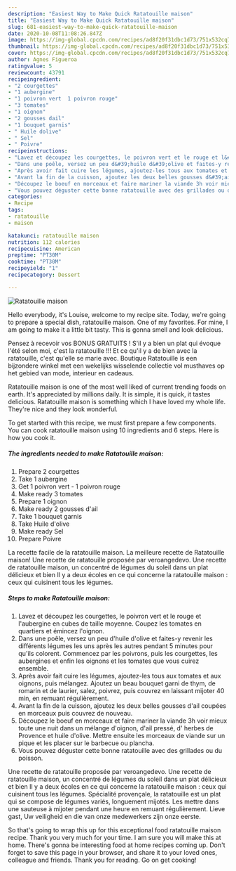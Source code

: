 ```yaml
---
description: "Easiest Way to Make Quick Ratatouille maison"
title: "Easiest Way to Make Quick Ratatouille maison"
slug: 681-easiest-way-to-make-quick-ratatouille-maison
date: 2020-10-08T11:08:26.847Z
image: https://img-global.cpcdn.com/recipes/ad8f20f31dbc1d73/751x532cq70/ratatouille-maison-photo-principale-de-la-recette.jpg
thumbnail: https://img-global.cpcdn.com/recipes/ad8f20f31dbc1d73/751x532cq70/ratatouille-maison-photo-principale-de-la-recette.jpg
cover: https://img-global.cpcdn.com/recipes/ad8f20f31dbc1d73/751x532cq70/ratatouille-maison-photo-principale-de-la-recette.jpg
author: Agnes Figueroa
ratingvalue: 5
reviewcount: 43791
recipeingredient:
- "2 courgettes"
- "1 aubergine"
- "1 poivron vert  1 poivron rouge"
- "3 tomates"
- "1 oignon"
- "2 gousses dail"
- "1 bouquet garnis"
- " Huile dolive"
- " Sel"
- " Poivre"
recipeinstructions:
- "Lavez et découpez les courgettes, le poivron vert et le rouge et l&#39;aubergine en cubes de taille moyenne. Coupez les tomates en quartiers et émincez l&#39;oignon."
- "Dans une poêle, versez un peu d&#39;huile d&#39;olive et faites-y revenir les différents légumes les uns après les autres pendant 5 minutes pour qu&#39;ils colorent. Commencez par les poivrons, puis les courgettes, les aubergines et enfin les oignons et les tomates que vous cuirez ensemble."
- "Après avoir fait cuire les légumes, ajoutez-les tous aux tomates et aux oignons, puis mélangez. Ajoutez un beau bouquet garni de thym, de romarin et de laurier, salez, poivrez, puis couvrez en laissant mijoter 40 min, en remuant régulièrement."
- "Avant la fin de la cuisson, ajoutez les deux belles gousses d&#39;ail coupées en morceaux puis couvrez de nouveau."
- "Découpez le boeuf en morceaux et faire mariner la viande 3h voir mieux toute une nuit dans un mélange d&#39;oignon, d&#39;ail pressé, d&#39; herbes de Provence et huile d&#39;olive. Mettre ensuite les morceaux de viande sur un pique et les placer sur le barbecue ou plancha."
- "Vous pouvez déguster cette bonne ratatouille avec des grillades ou du poisson."
categories:
- Recipe
tags:
- ratatouille
- maison

katakunci: ratatouille maison 
nutrition: 112 calories
recipecuisine: American
preptime: "PT30M"
cooktime: "PT30M"
recipeyield: "1"
recipecategory: Dessert

---
```



![Ratatouille maison](https://img-global.cpcdn.com/recipes/ad8f20f31dbc1d73/751x532cq70/ratatouille-maison-photo-principale-de-la-recette.jpg)

Hello everybody, it's Louise, welcome to my recipe site. Today, we're going to prepare a special dish, ratatouille maison. One of my favorites. For mine, I am going to make it a little bit tasty. This is gonna smell and look delicious.

Pensez à recevoir vos BONUS GRATUITS ! S&#39;il y a bien un plat qui évoque l&#39;été selon moi, c&#39;est la ratatouille !!! Et ce qu&#39;il y a de bien avec la ratatouille, c&#39;est qu&#39;elle se marie avec. Boutique Ratatouille is een bijzondere winkel met een wekelijks wisselende collectie vol musthaves op het gebied van mode, interieur en cadeaus.

Ratatouille maison is one of the most well liked of current trending foods on earth. It's appreciated by millions daily. It is simple, it is quick, it tastes delicious. Ratatouille maison is something which I have loved my whole life. They're nice and they look wonderful.


To get started with this recipe, we must first prepare a few components. You can cook ratatouille maison using 10 ingredients and 6 steps. Here is how you cook it.

<!--inarticleads1-->

##### The ingredients needed to make Ratatouille maison:

1. Prepare 2 courgettes
1. Take 1 aubergine
1. Get 1 poivron vert - 1 poivron rouge
1. Make ready 3 tomates
1. Prepare 1 oignon
1. Make ready 2 gousses d&#39;ail
1. Take 1 bouquet garnis
1. Take  Huile d&#39;olive
1. Make ready  Sel
1. Prepare  Poivre


La recette facile de la ratatouille maison. La meilleure recette de Ratatouille maison! Une recette de ratatouille proposée par veroangedevo. Une recette de ratatouille maison, un concentré de légumes du soleil dans un plat délicieux et bien Il y a deux écoles en ce qui concerne la ratatouille maison : ceux qui cuisinent tous les légumes. 

<!--inarticleads2-->

##### Steps to make Ratatouille maison:

1. Lavez et découpez les courgettes, le poivron vert et le rouge et l&#39;aubergine en cubes de taille moyenne. Coupez les tomates en quartiers et émincez l&#39;oignon.
1. Dans une poêle, versez un peu d&#39;huile d&#39;olive et faites-y revenir les différents légumes les uns après les autres pendant 5 minutes pour qu&#39;ils colorent. Commencez par les poivrons, puis les courgettes, les aubergines et enfin les oignons et les tomates que vous cuirez ensemble.
1. Après avoir fait cuire les légumes, ajoutez-les tous aux tomates et aux oignons, puis mélangez. Ajoutez un beau bouquet garni de thym, de romarin et de laurier, salez, poivrez, puis couvrez en laissant mijoter 40 min, en remuant régulièrement.
1. Avant la fin de la cuisson, ajoutez les deux belles gousses d&#39;ail coupées en morceaux puis couvrez de nouveau.
1. Découpez le boeuf en morceaux et faire mariner la viande 3h voir mieux toute une nuit dans un mélange d&#39;oignon, d&#39;ail pressé, d&#39; herbes de Provence et huile d&#39;olive. Mettre ensuite les morceaux de viande sur un pique et les placer sur le barbecue ou plancha.
1. Vous pouvez déguster cette bonne ratatouille avec des grillades ou du poisson.


Une recette de ratatouille proposée par veroangedevo. Une recette de ratatouille maison, un concentré de légumes du soleil dans un plat délicieux et bien Il y a deux écoles en ce qui concerne la ratatouille maison : ceux qui cuisinent tous les légumes. Spécialité provençale, la ratatouille est un plat qui se compose de légumes variés, longuement mijotés. Les mettre dans une sauteuse à mijoter pendant une heure en remuant régulièrement. Lieve gast, Uw veiligheid en die van onze medewerkers zijn onze eerste. 

So that's going to wrap this up for this exceptional food ratatouille maison recipe. Thank you very much for your time. I am sure you will make this at home. There's gonna be interesting food at home recipes coming up. Don't forget to save this page in your browser, and share it to your loved ones, colleague and friends. Thank you for reading. Go on get cooking!
